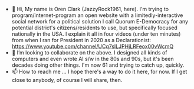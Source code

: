 - 👋 Hi, My name is Oren Clark (JazzyRock1961, here). I'm trying to program/internet-program an open website with a limitedly-interactive social network for a political solution I call Quorum E-Democracy for any potential district's citizens/residents to use, but specifically focused nationally in the USA. I explain it all in four videos (under ten minutes) from when I ran for President in 2020 as a Declarationist: 
https://www.youtube.com/channel/UCq7slLJPHjLRFeox00vWcmQ
- 💞️ I’m looking to collaborate on the above. I designed all kinds of computers and even wrote AI s/w in the 80s and 90s, but it's been decades doing other things. 
I'm now 61 and trying to catch up, quickly.
- 📫 How to reach me ... I hope there's a way to do it here, for now. If I get close to anybody, of course I will share, then.
